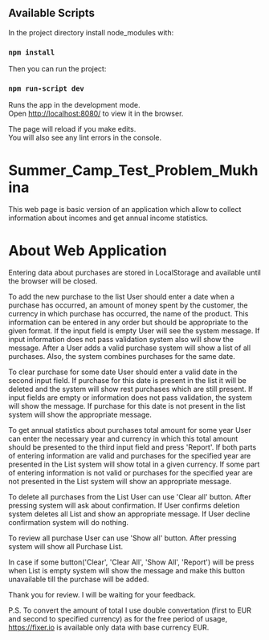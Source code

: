 ## Available Scripts

In the project directory install node_modules with:

### `npm install`

Then you can run the project:

### `npm run-script dev`

Runs the app in the development mode.<br>
Open [http://localhost:8080/](http://localhost:8080) to view it in the browser.

The page will reload if you make edits.<br>
You will also see any lint errors in the console.

# Summer_Camp_Test_Problem_Mukhina
This web page is basic version of an application which allow to collect information about incomes and get annual income statistics.

# About Web Application
Entering data about purchases are stored in LocalStorage and available until the browser will be closed.

To add the new purchase to the list User should enter a date when a purchase has occurred, an amount of money spent by the customer, the currency in which purchase has occurred, the name of the product.
This information can be entered in any order but should be appropriate to the given format.
If the input field is empty User will see the system message.
If input information does not pass validation system also will show the message.
After a User adds a valid purchase system will show a list of all purchases.
Also, the system combines purchases for the same date.

To clear purchase for some date User should enter a valid date in the second input field.
If purchase for this date is present in the list it will be deleted and the system will show rest purchases which are still present.
If input fields are empty or information does not pass validation, the system will show the message.
If purchase for this date is not present in the list system will show the appropriate message.

To get annual statistics about purchases total amount for some year User can enter the necessary year and currency in which this total amount should be presented to the third input field and press 'Report'.
If both parts of entering information are valid and purchases for the specified year are presented in the List system will show total in a given currency.
If some part of entering information is not valid or purchases for the specified year are not presented in the List system will show an appropriate message.

To delete all purchases from the List User can use 'Clear all' button. After pressing system will ask about confirmation. If User confirms deletion system deletes all List and show an appropriate message. If User decline confirmation system will do nothing.

To review all purchase User can use 'Show all' button. After pressing system will show all Purchase List.

In case if some button('Clear', 'Clear All', 'Show All', 'Report') will be press when List is empty system will show the message and make this button unavailable till the purchase will be added.

Thank you for review.
I will be waiting for your feedback.

P.S. To convert the amount of total I use double convertation (first to EUR and second to specified currency) as for the free period of usage, https://fixer.io is available only data with base currency EUR.
